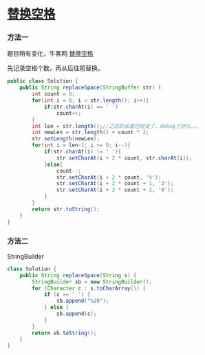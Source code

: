# [替换空格](https://leetcode-cn.com/problems/ti-huan-kong-ge-lcof/)

### 方法一

题目稍有变化，牛客网 [替换空格](https://www.nowcoder.com/practice/4060ac7e3e404ad1a894ef3e17650423?tpId=13&tqId=11155&tPage=1&rp=1&ru=%2Fta%2Fcoding-interviews&qru=%2Fta%2Fcoding-interviews%2Fquestion-ranking)

先记录空格个数，再从后往前替换。

```java
public class Solution {
    public String replaceSpace(StringBuffer str) {
        int count = 0;
        for(int i = 0; i < str.length(); i++){
            if(str.charAt(i) == ' ')
                count++;
        }
        int len = str.length();//之后的长度已经变了，debug了好久。。。
        int newLen = str.length() + count * 2;
        str.setLength(newLen);
        for(int i = len-1; i >= 0; i--){
            if(str.charAt(i) != ' '){
                str.setCharAt(i + 2 * count, str.charAt(i));
            }else{
                count--;
                str.setCharAt(i + 2 * count, '%');
                str.setCharAt(i + 2 * count + 1, '2');
                str.setCharAt(i + 2 * count + 2, '0');
            }
        }
        return str.toString();
    }
}
```

### 方法二

StringBuilder 

```java
class Solution {
    public String replaceSpace(String s) {
        StringBuilder sb = new StringBuilder();
        for (Character c : s.toCharArray()) {
            if (c == ' ') {
                sb.append("%20");
            } else {
                sb.append(c);
            }
        }
        return sb.toString();
    }
}
```

